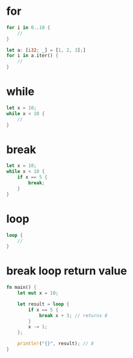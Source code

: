 # for

```rs
for i in 0..10 {
    //
}
```

```rs
let a: [i32; _] = [1, 2, 3];]
for i in a.iter() {
    //
}
```

# while

```rs
let x = 10;
while x < 10 {
    //
}
```

# break

```rs
let x = 10;
while x < 10 {
    if x == 5 {
        break;
    }
}
```

# loop

```rs
loop {
    //
}
```

# break loop return value

```rs
fn main() {
    let mut x = 10;

    let result = loop {
        if x == 5 {
            break x + 3; // returns 8
        }
        x -= 1;
    };

    println!("{}", result); // 8
}
```

